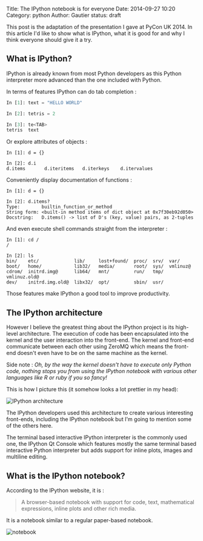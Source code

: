 Title: The IPython notebook is for everyone
Date: 2014-09-27 10:20
Category: python
Author: Gautier
status: draft

This post is the adaptation of the presentation I gave at PyCon UK 2014.
In this article I'd like to show what is IPython, what it is good for and why I
think everyone should give it a try.

What is IPython?
----------------

IPython is already known from most Python developers as this Python interpreter
more advanced than the one included with Python.

In terms of features IPython can do tab completion :
```python
In [1]: text = "HELLO WORLD"

In [2]: tetris = 2

In [3]: te<TAB>
tetris  text    
```
Or explore attributes of objects :

    In [1]: d = {}
    
    In [2]: d.i
    d.items       d.iteritems   d.iterkeys    d.itervalues  

Conveniently display documentation of functions :

    In [1]: d = {}
     
    In [2]: d.items?
    Type:        builtin_function_or_method
    String form: <built-in method items of dict object at 0x7f30eb92d050>
    Docstring:   D.items() -> list of D's (key, value) pairs, as 2-tuples

And even execute shell commands straight from the interpreter :

    In [1]: cd /
    /

    In [2]: ls
    bin/    etc/             lib/     lost+found/  proc/  srv/  var/
    boot/   home/            lib32/   media/       root/  sys/  vmlinuz@
    cdrom/  initrd.img@      lib64/   mnt/         run/   tmp/  vmlinuz.old@
    dev/    initrd.img.old@  libx32/  opt/         sbin/  usr/


Those features make IPython a good tool to improve productivity.

The IPython architecture
------------------------

However I believe the greatest thing about the IPython project is its
high-level architecture.
The execution of code has been encapsulated into the kernel and the user
interaction into the front-end. The kernel and front-end communicate between
each other using ZeroMQ which means the front-end doesn't even have to be on
the same machine as the kernel.

Side note : *Oh, by the way the kernel doesn't have to execute only Python
code, nothing stops you from using the IPython notebook with various other
languages like R or ruby if you so fancy!*

This is how I picture this (it somehow looks a lot prettier in my head):

![IPython architecture]({filename}/images/ipython/kernel.png)

The IPython developers used this architecture to create various interesting
front-ends, including the IPython notebook but I'm going to mention some of the
others here.

The terminal based interactive IPython interpreter is the commonly used one,
the IPython Qt Console which features mostly the same terminal based
interactive Python interpreter but adds support for inline plots, images and
multiline editing.

What is the IPython notebook?
-----------------------------

According to the IPython website, it is :

> A browser-based notebook with support for code, text, mathematical
> expressions, inline plots and other rich media.

It is a notebook similar to a regular paper-based notebook.

![notebook]({filename}/images/ipython/notebook.jpg)
